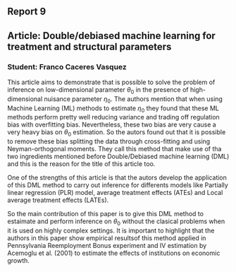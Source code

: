 ## Report 9
## Article: Double/debiased machine learning for treatment and structural parameters
### Student: Franco Caceres Vasquez

This article aims to demonstrate that is possible to solve the problem of inference on low-dimensional parameter $\theta_0$ in the presence of high-dimensional nuisance parameter $\eta_0$. The authors mention that  when using Machine Learning (ML) methods to estimate $\eta_0$ they found that these ML methods perform pretty  well reducing variance and trading off regulation bias with overfitting bias.  Nevertheless, these two bias are very cause a very heavy bias on $\theta_0$ estimation. So the autors found out that it is possible to remove these bias splitting the data through cross-fitting and using Neyman-orthogonal moments. They call this method that make use of tha two ingredients mentioned before Double/Debiased machine learning (DML) and this is the reason for the title of this article too.

One of the strengths of this article is that the autors develop the application of this DML method to carry out inference for differents models like Partially linear regression (PLR) model, average treatment effects (ATEs) and  Local average treatment effects (LATEs).

So the main contribution of this paper is to give this DML method to estaimate and perform inference on $\theta_0$ without the clasical problems when it is used on highly complex settings. It is important to highlight that the authors in this paper show empirical resultsof this method applied in  Pennsylvania Reemployment Bonus experiment and IV estimation by Acemoglu et al. (2001) to estimate the effects of institutions on economic growth.


